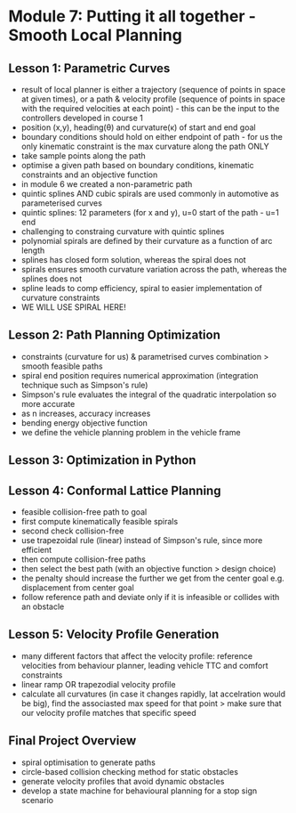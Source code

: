 # Module 7: Putting it all together - Smooth Local Planning
## Lesson 1: Parametric Curves
- result of local planner is either a trajectory (sequence of points in space at given times), or a path & velocity profile (sequence of points in space with the required velocities at each point) - this can be the input to the controllers developed in course 1
- position (x,y), heading(θ) and curvature(κ) of start and end goal
- boundary conditions should hold on either endpoint of path - for us the only kinematic constraint is the max curvature along the path ONLY
- take sample points along the path
- optimise a given path based on boundary conditions, kinematic constraints and an objective function
- in module 6 we created a non-parametric path
- quintic splines AND cubic spirals are used commonly in automotive as parameterised curves
- quintic splines: 12 parameters (for x and y), u=0 start of the path - u=1 end
- challenging to constraing curvature with quintic splines
- polynomial spirals are defined by their curvature as a function of arc length
- splines has closed form solution, whereas the spiral does not
- spirals ensures smooth curvature variation across the path, whereas the splines does not
- spline leads to comp efficiency, spiral to easier implementation of curvature constraints
- WE WILL USE SPIRAL HERE!

## Lesson 2: Path Planning Optimization
- constraints (curvature for us) & parametrised curves combination > smooth feasible paths
- spiral end position requires numerical approximation (integration technique such as Simpson's rule)
- Simpson's rule evaluates the integral of the quadratic interpolation so more accurate
- as n increases, accuracy increases
- bending energy objective function
- we define the vehicle planning problem in the vehicle frame

## Lesson 3: Optimization in Python

## Lesson 4: Conformal Lattice Planning
- feasible collision-free path to goal
- first compute kinematically feasible spirals
- second check collision-free
- use trapezoidal rule (linear) instead of Simpson's rule, since more efficient
- then compute collision-free paths
- then select the best path (with an objective function > design choice)
- the penalty should increase the further we get from the center goal e.g. displacement from center goal
- follow reference path and deviate only if it is infeasible or collides with an obstacle

## Lesson 5: Velocity Profile Generation
- many different factors that affect the velocity profile: reference velocities from behaviour planner, leading vehicle TTC and comfort constraints
- linear ramp OR trapezodial velocity profile
- calculate all curvatures (in case it changes rapidly, lat accelration would be big), find the associasted max speed for that point > make sure that our velocity profile matches that specific speed

## Final Project Overview
- spiral optimisation to generate paths
- circle-based collision checking method for static obstacles
- generate velocity profiles that avoid dynamic obstacles
- develop a state machine for behavioural planning for a stop sign scenario
